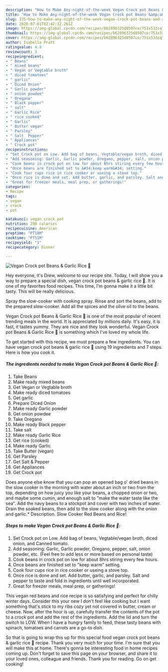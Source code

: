 ```yaml
---
description: "How to Make Any-night-of-the-week Vegan Crock pot Beans &amp;amp; Garlic Rice 🍚"
title: "How to Make Any-night-of-the-week Vegan Crock pot Beans &amp;amp; Garlic Rice 🍚"
slug: 335-how-to-make-any-night-of-the-week-vegan-crock-pot-beans-and-amp-garlic-rice
date: 2020-07-01T02:42:12.261Z
image: https://img-global.cpcdn.com/recipes/b62896325d8507ce/751x532cq70/vegan-crock-pot-beans-garlic-rice-🍚-recipe-main-photo.jpg
thumbnail: https://img-global.cpcdn.com/recipes/b62896325d8507ce/751x532cq70/vegan-crock-pot-beans-garlic-rice-🍚-recipe-main-photo.jpg
cover: https://img-global.cpcdn.com/recipes/b62896325d8507ce/751x532cq70/vegan-crock-pot-beans-garlic-rice-🍚-recipe-main-photo.jpg
author: Isabella Pratt
ratingvalue: 4.8
reviewcount: 3
recipeingredient:
- " Beans"
- " mixed beans"
- " Vegan or Vegtable broth"
- " diced tomatoes"
- " garlic"
- " Diced Onion"
- " Garlic powder"
- " onion powdee"
- " Oregano"
- " Black pepper"
- " salt"
- " Garlic Rice"
- " rice cooked"
- " Garlic"
- " Butter vegan"
- " Parsley"
- " Salt  Pepper"
- " Appliances"
- " Crock pot"
recipeinstructions:
- "Set Crock pot on Low. Add bag of beans, Vegtable/vegan broth, diced onion, and Canned tomato."
- "Add seasoning: Garlic, Garlic powder, Oregano, pepper, salt, onion powder, etc. (Feel free to add less or more based on personal taste)"
- "Cook beans in crock pot on low for about 8hrs stiring every few hours."
- "Once beans are finished set to &#34;keep warm&#34; setting."
- "Cook four cups rice in rice cooker or useing a stove top."
- "Once rice is done and set. Add butter, garlic, and parsley. Salt and pepper to taste and fold in ingredients until well incorporated."
- "Great for freezer meals, meal prep, or gatherings!"
categories:
- Recipe
tags:
- vegan
- crock
- pot

katakunci: vegan crock pot 
nutrition: 290 calories
recipecuisine: American
preptime: "PT18M"
cooktime: "PT51M"
recipeyield: "1"
recipecategory: Dinner

---
```



![Vegan Crock pot Beans &amp; Garlic Rice 🍚](https://img-global.cpcdn.com/recipes/b62896325d8507ce/751x532cq70/vegan-crock-pot-beans-garlic-rice-🍚-recipe-main-photo.jpg)

Hey everyone, it's Drew, welcome to our recipe site. Today, I will show you a way to prepare a special dish, vegan crock pot beans &amp; garlic rice 🍚. It is one of my favorites food recipes. This time, I'm gonna make it a little bit tasty. This will be really delicious.

Spray the slow-cooker with cooking spray. Rinse and sort the beans, add to the prepared slow-cooker. Add all the spices and the olive oil to the beans.

Vegan Crock pot Beans &amp; Garlic Rice 🍚 is one of the most popular of recent trending meals in the world. It is appreciated by millions daily. It's easy, it is fast, it tastes yummy. They are nice and they look wonderful. Vegan Crock pot Beans &amp; Garlic Rice 🍚 is something which I've loved my whole life.


To get started with this recipe, we must prepare a few ingredients. You can have vegan crock pot beans &amp; garlic rice 🍚 using 19 ingredients and 7 steps. Here is how you cook it.

<!--inarticleads1-->

##### The ingredients needed to make Vegan Crock pot Beans &amp; Garlic Rice 🍚:

1. Take  Beans
1. Make ready  mixed beans
1. Get  Vegan or Vegtable broth
1. Make ready  diced tomatoes
1. Get  garlic
1. Prepare  Diced Onion
1. Make ready  Garlic powder
1. Get  onion powdee
1. Take  Oregano
1. Make ready  Black pepper
1. Take  salt
1. Make ready  Garlic Rice
1. Get  rice (cooked)
1. Make ready  Garlic
1. Take  Butter (vegan)
1. Get  Parsley
1. Get  Salt &amp; Pepper
1. Get  Appliances
1. Get  Crock pot


Does anyone else know that you can pop an opened bag o&#39; dried beans in the slow cooker in the morning with water about an inch or two from the top, depending on how juicy you like your beans, a chopped onion or two, and maybe some cumin, and enough salt to &#34;make the water taste like the sea&#34;. Add the navy beans to a stockpot and cover with two inches of water. Drain the soaked beans, then add to the slow cooker along with the onion and garlic.* Description. Slow Cooker Red Beans and Rice! 

<!--inarticleads2-->

##### Steps to make Vegan Crock pot Beans &amp; Garlic Rice 🍚:

1. Set Crock pot on Low. Add bag of beans, Vegtable/vegan broth, diced onion, and Canned tomato.
1. Add seasoning: Garlic, Garlic powder, Oregano, pepper, salt, onion powder, etc. (Feel free to add less or more based on personal taste)
1. Cook beans in crock pot on low for about 8hrs stiring every few hours.
1. Once beans are finished set to &#34;keep warm&#34; setting.
1. Cook four cups rice in rice cooker or useing a stove top.
1. Once rice is done and set. Add butter, garlic, and parsley. Salt and pepper to taste and fold in ingredients until well incorporated.
1. Great for freezer meals, meal prep, or gatherings!


This vegan red beans and rice recipe is so satisfying and perfect for chilly winter days. Consider this your new I don&#39;t feel like cooking but I want something that&#39;s stick to my ribs cozy yet not covered in butter, cream or cheese. Now, after the hour is up, carefully transfer the contents of the pot to a crock pot and add the rest of the ingredients. Add the lid and turn the switch to LOW. When I have a hungry family to feed, these tasty beans with spinach, tomatoes and carrots are a go-to dish. 

So that is going to wrap this up for this special food vegan crock pot beans &amp; garlic rice 🍚 recipe. Thank you very much for your time. I'm sure that you will make this at home. There's gonna be interesting food in home recipes coming up. Don't forget to save this page on your browser, and share it to your loved ones, colleague and friends. Thank you for reading. Go on get cooking!
